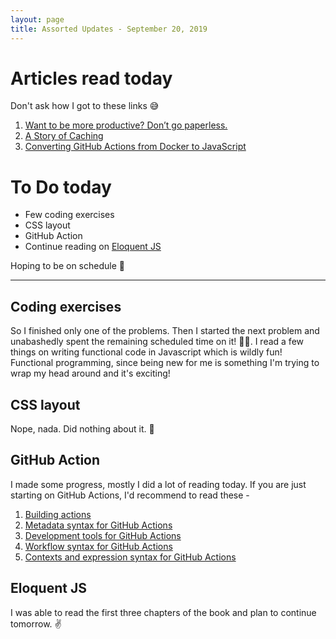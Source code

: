 ```yaml
---
layout: page
title: Assorted Updates - September 20, 2019
---
```


# Articles read today
Don't ask how I got to these links :sweat_smile:

1. [Want to be more productive? Don’t go paperless.](https://doist.com/blog/pen-and-paper-productivity/)
2. [A Story of Caching](https://github.com/memcached/memcached/wiki/TutorialCachingStory)
3. [Converting GitHub Actions from Docker to JavaScript](https://httgp.com/converting-github-actions-from-docker-to-javascript/)

# To Do today

* Few coding exercises
* CSS layout
* GitHub Action
* Continue reading on [Eloquent JS](http://eloquentjavascript.net/)

Hoping to be on schedule :crossed_fingers:

---

## Coding exercises

So I finished only one of the problems. Then I started the next problem and unabashedly spent the remaining scheduled time on it! :man_facepalming:. I read a few things on writing functional code in Javascript which is wildly fun! Functional programming, since being new for me is something I'm trying to wrap my head around and it's exciting!

## CSS layout

Nope, nada. Did nothing about it. :face_with_head_bandage:

## GitHub Action

I made some progress, mostly I did a lot of reading today. If you are just starting on GitHub Actions, I'd recommend to read these -
1. [Building actions](https://help.github.com/en/articles/building-actions)
2. [Metadata syntax for GitHub Actions](https://help.github.com/en/articles/metadata-syntax-for-github-actions)
3. [Development tools for GitHub Actions](https://help.github.com/en/articles/development-tools-for-github-actions)
4. [Workflow syntax for GitHub Actions](https://help.github.com/en/articles/workflow-syntax-for-github-actions)
5. [Contexts and expression syntax for GitHub Actions](https://help.github.com/en/articles/contexts-and-expression-syntax-for-github-actions)

## Eloquent JS

I was able to read the first three chapters of the book and plan to continue tomorrow. :v:

